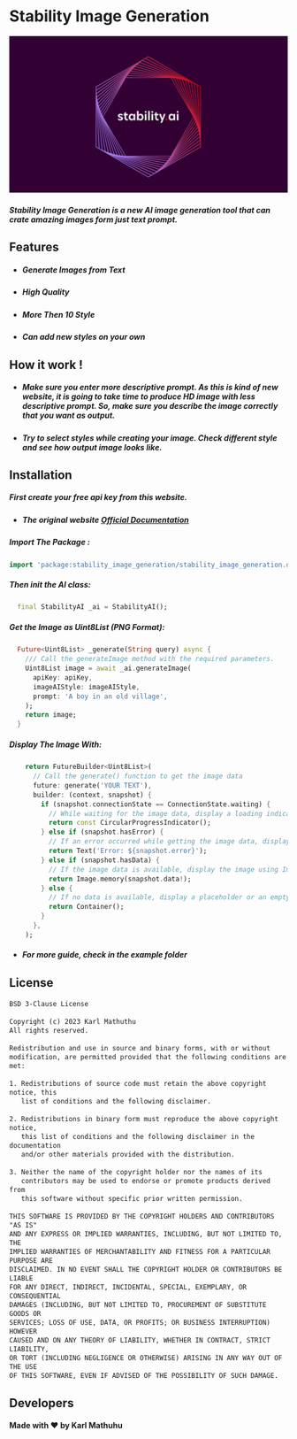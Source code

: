 # Stability Image Generation
![alt text](images/stability_logo.jpg)

##### Stability Image Generation is a new AI image generation tool that can crate amazing images form just text prompt.

## Features
- ##### Generate Images from Text
- ##### High Quality
- ##### More Then 10 Style
- ##### Can add new styles on your own

## How it work !

- ##### Make sure you enter more descriptive prompt. As this is kind of new website, it is going to take time to produce HD image with less descriptive prompt. So, make sure you describe the image correctly that you want as output.
- ##### Try to select styles while creating your image. Check different style and see how output image looks like.

## Installation

##### First create your free api key from this website.

- ##### The original website [Official Documentation](https://api.stability.ai/docs#tag/v1generation/operation/textToImage)

##### Import The Package :
```dart
import 'package:stability_image_generation/stability_image_generation.dart';
```
##### Then init the AI class:
```dart
  final StabilityAI _ai = StabilityAI();
```
##### Get the Image as Uint8List (PNG Format):
```dart
  Future<Uint8List> _generate(String query) async {
    /// Call the generateImage method with the required parameters.
    Uint8List image = await _ai.generateImage(
      apiKey: apiKey,
      imageAIStyle: imageAIStyle,
      prompt: 'A boy in an old village',
    );
    return image;
  }

  ```
##### Display The Image With:
```dart
    return FutureBuilder<Uint8List>(
      // Call the generate() function to get the image data
      future: generate('YOUR TEXT'), 
      builder: (context, snapshot) {
        if (snapshot.connectionState == ConnectionState.waiting) {
          // While waiting for the image data, display a loading indicator
          return const CircularProgressIndicator();
        } else if (snapshot.hasError) {
          // If an error occurred while getting the image data, display an error
          return Text('Error: ${snapshot.error}');
        } else if (snapshot.hasData) {
          // If the image data is available, display the image using Image.memory()
          return Image.memory(snapshot.data!);
        } else {
          // If no data is available, display a placeholder or an empty container
          return Container();
        }
      },
    );
```
- ##### For more guide, check in the example folder
## License
```license
BSD 3-Clause License

Copyright (c) 2023 Karl Mathuthu
All rights reserved.

Redistribution and use in source and binary forms, with or without
modification, are permitted provided that the following conditions are met:

1. Redistributions of source code must retain the above copyright notice, this
   list of conditions and the following disclaimer.

2. Redistributions in binary form must reproduce the above copyright notice,
   this list of conditions and the following disclaimer in the documentation
   and/or other materials provided with the distribution.

3. Neither the name of the copyright holder nor the names of its
   contributors may be used to endorse or promote products derived from
   this software without specific prior written permission.

THIS SOFTWARE IS PROVIDED BY THE COPYRIGHT HOLDERS AND CONTRIBUTORS "AS IS"
AND ANY EXPRESS OR IMPLIED WARRANTIES, INCLUDING, BUT NOT LIMITED TO, THE
IMPLIED WARRANTIES OF MERCHANTABILITY AND FITNESS FOR A PARTICULAR PURPOSE ARE
DISCLAIMED. IN NO EVENT SHALL THE COPYRIGHT HOLDER OR CONTRIBUTORS BE LIABLE
FOR ANY DIRECT, INDIRECT, INCIDENTAL, SPECIAL, EXEMPLARY, OR CONSEQUENTIAL
DAMAGES (INCLUDING, BUT NOT LIMITED TO, PROCUREMENT OF SUBSTITUTE GOODS OR
SERVICES; LOSS OF USE, DATA, OR PROFITS; OR BUSINESS INTERRUPTION) HOWEVER
CAUSED AND ON ANY THEORY OF LIABILITY, WHETHER IN CONTRACT, STRICT LIABILITY,
OR TORT (INCLUDING NEGLIGENCE OR OTHERWISE) ARISING IN ANY WAY OUT OF THE USE
OF THIS SOFTWARE, EVEN IF ADVISED OF THE POSSIBILITY OF SUCH DAMAGE.
```
## Developers
#### Made with ❤️ by Karl Mathuhu